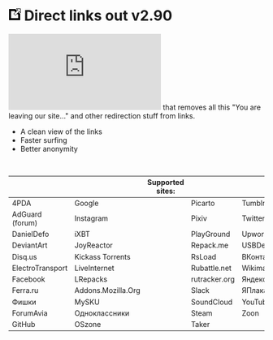 # ![logo](https://raw.githubusercontent.com/XX-J/Direct-links-out/master/icon.png) Direct links out v2.90
![Userscript](https://raw.githubusercontent.com/XX-J/Direct-links-out/master/Direct%20links%20out.user.js) that removes all this "You are leaving our site..." and other redirection stuff from links.

- A clean view of the links
- Faster surfing
- Better anonymity
<br>

   |   | Supported sites: |   |   
-- | - | ---------------- | - | --
 4PDA | Google |   | Picarto | Tumblr
 AdGuard (forum) | Instagram |   | Pixiv | Twitter
 DanielDefo | iXBT |   | PlayGround | Upwork
 DeviantArt | JoyReactor |   | Repack.me | USBDev
 Disq.us | Kickass Torrents |   | RsLoad | ВКонтакте
 ElectroTransport | LiveInternet |   | Rubattle.net | Wikimapia
 Facebook | LRepacks |   | rutracker.org | Яндекс
 Ferra.ru | Addons.Mozilla.Org |   | Slack | ЯПлакалъ
 Фишки | MySKU |   | SoundCloud | YouTube
 ForumAvia | Одноклассники |   | Steam | Zoon
 GitHub | OSzone |   | Taker | 
